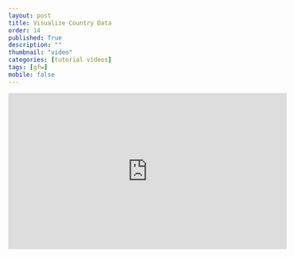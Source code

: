 ```yaml
---
layout: post
title: Visualize Country Data
order: 14
published: True
description: ""
thumbnail: "video"
categories: [tutorial videos]
tags: [gfw]
mobile: false
---
```



<div id="desktopContent" class="content">
  <div class="video">
    <iframe width="560" height="315" src="https://www.youtube.com/embed/04ULYfavAhk" frameborder="0" allowfullscreen></iframe>
  </div>
</div>

<div id="mobileContent" class="content">
</div>
